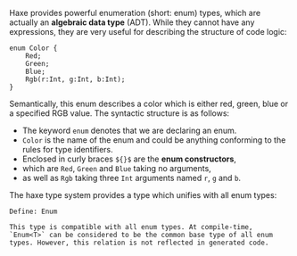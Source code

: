 Haxe provides powerful enumeration (short: enum) types, which are actually an **algebraic data type** (ADT). While they cannot have any expressions, they are very useful for describing the structure of code logic:

```
enum Color {
	Red;
	Green;
	Blue;
	Rgb(r:Int, g:Int, b:Int);
}
```
Semantically, this enum describes a color which is either red, green, blue or a specified RGB value. The syntactic structure is as follows:


* The keyword `enum` denotes that we are declaring an enum.
* `Color` is the name of the enum and could be anything conforming to the rules for type identifiers.
* Enclosed in curly braces `${}$` are the **enum constructors**,
* which are `Red`, `Green` and `Blue` taking no arguments,
* as well as `Rgb` taking three `Int` arguments named `r`, `g` and `b`.


The haxe type system provides a type which unifies with all enum types:

```
Define: Enum

This type is compatible with all enum types. At compile-time, `Enum<T>` can be considered to be the common base type of all enum types. However, this relation is not reflected in generated code.
```